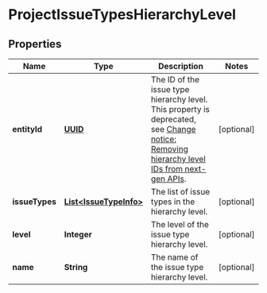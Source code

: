 # ProjectIssueTypesHierarchyLevel

## Properties
Name | Type | Description | Notes
------------ | ------------- | ------------- | -------------
**entityId** | [**UUID**](UUID.md) | The ID of the issue type hierarchy level. This property is deprecated, see [Change notice: Removing hierarchy level IDs from next-gen APIs](https://developer.atlassian.com/cloud/jira/platform/change-notice-removing-hierarchy-level-ids-from-next-gen-apis/). |  [optional]
**issueTypes** | [**List&lt;IssueTypeInfo&gt;**](IssueTypeInfo.md) | The list of issue types in the hierarchy level. |  [optional]
**level** | **Integer** | The level of the issue type hierarchy level. |  [optional]
**name** | **String** | The name of the issue type hierarchy level. |  [optional]

